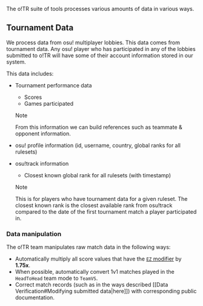 The o!TR suite of tools processes various amounts of data in various ways.

## Tournament Data

We process data from osu! multiplayer lobbies. This data comes from tournament data. Any osu! player who has participated in any of the lobbies submitted to o!TR will have some of their account information stored in our system.

This data includes:

- Tournament performance data
    - Scores
    - Games participated
  
   > [!note]
   From this information we can build references such as teammate & opponent information.

- osu! profile information (id, username, country, global ranks for all rulesets)
- osu!track information
    - Closest known global rank for all rulesets (with timestamp)

  > [!note]
  This is for players who have tournament data for a given ruleset. The closest known rank is the closest available rank from osu!track compared to the date of the first tournament match a player participated in.

### Data manipulation

The o!TR team manipulates raw match data in the following ways:

- Automatically multiply all score values that have the [`EZ` modifier](https://osu.ppy.sh/wiki/en/Gameplay/Game_modifier/Easy) by **1.75x**.
- When possible, automatically convert 1v1 matches played in the `HeadToHead` team mode to `TeamVS`.
- Correct match records (such as in the ways described [[Data Verification#Modifying submitted data|here]]) with corresponding public documentation.
